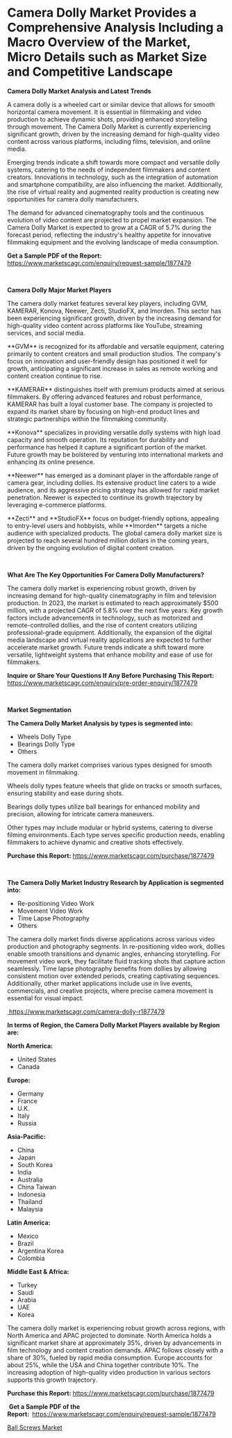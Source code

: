 <p><h1>Camera Dolly Market Provides a Comprehensive Analysis Including a Macro Overview of the Market, Micro Details such as Market Size and Competitive Landscape</h1></p><p><strong>Camera Dolly Market Analysis and Latest Trends</strong></p>
<p><p>A camera dolly is a wheeled cart or similar device that allows for smooth horizontal camera movement. It is essential in filmmaking and video production to achieve dynamic shots, providing enhanced storytelling through movement. The Camera Dolly Market is currently experiencing significant growth, driven by the increasing demand for high-quality video content across various platforms, including films, television, and online media.</p><p>Emerging trends indicate a shift towards more compact and versatile dolly systems, catering to the needs of independent filmmakers and content creators. Innovations in technology, such as the integration of automation and smartphone compatibility, are also influencing the market. Additionally, the rise of virtual reality and augmented reality production is creating new opportunities for camera dolly manufacturers. </p><p>The demand for advanced cinematography tools and the continuous evolution of video content are projected to propel market expansion. The Camera Dolly Market is expected to grow at a CAGR of 5.7% during the forecast period, reflecting the industry's healthy appetite for innovative filmmaking equipment and the evolving landscape of media consumption.</p></p>
<p><strong>Get a Sample PDF of the Report:&nbsp;</strong> <a href="https://www.marketscagr.com/enquiry/request-sample/1877479?utm_campaign=3533&utm_medium=2&utm_source=Github&utm_content=ia&utm_term=10042025&utm_id=camera-dolly">https://www.marketscagr.com/enquiry/request-sample/1877479</a></p>
<p>&nbsp;</p>
<p><strong>Camera Dolly Major Market Players</strong></p>
<p><p>The camera dolly market features several key players, including GVM, KAMERAR, Konova, Neewer, Zecti, StudioFX, and Imorden. This sector has been experiencing significant growth, driven by the increasing demand for high-quality video content across platforms like YouTube, streaming services, and social media.</p><p>**GVM** is recognized for its affordable and versatile equipment, catering primarily to content creators and small production studios. The company's focus on innovation and user-friendly design has positioned it well for growth, anticipating a significant increase in sales as remote working and content creation continue to rise.</p><p>**KAMERAR** distinguishes itself with premium products aimed at serious filmmakers. By offering advanced features and robust performance, KAMERAR has built a loyal customer base. The company is projected to expand its market share by focusing on high-end product lines and strategic partnerships within the filmmaking community.</p><p>**Konova** specializes in providing versatile dolly systems with high load capacity and smooth operation. Its reputation for durability and performance has helped it capture a significant portion of the market. Future growth may be bolstered by venturing into international markets and enhancing its online presence.</p><p>**Neewer** has emerged as a dominant player in the affordable range of camera gear, including dollies. Its extensive product line caters to a wide audience, and its aggressive pricing strategy has allowed for rapid market penetration. Neewer is expected to continue its growth trajectory by leveraging e-commerce platforms.</p><p>**Zecti** and **StudioFX** focus on budget-friendly options, appealing to entry-level users and hobbyists, while **Imorden** targets a niche audience with specialized products. The global camera dolly market size is projected to reach several hundred million dollars in the coming years, driven by the ongoing evolution of digital content creation.</p></p>
<p>&nbsp;</p>
<p><strong>What Are The Key Opportunities For Camera Dolly Manufacturers?</strong></p>
<p><p>The camera dolly market is experiencing robust growth, driven by increasing demand for high-quality cinematography in film and television production. In 2023, the market is estimated to reach approximately $500 million, with a projected CAGR of 5.8% over the next five years. Key growth factors include advancements in technology, such as motorized and remote-controlled dollies, and the rise of content creators utilizing professional-grade equipment. Additionally, the expansion of the digital media landscape and virtual reality applications are expected to further accelerate market growth. Future trends indicate a shift toward more versatile, lightweight systems that enhance mobility and ease of use for filmmakers.</p></p>
<p><strong>Inquire or Share Your Questions If Any Before Purchasing This Report:</strong> <a href="https://www.marketscagr.com/enquiry/pre-order-enquiry/1877479?utm_campaign=3533&utm_medium=2&utm_source=Github&utm_content=ia&utm_term=10042025&utm_id=camera-dolly">https://www.marketscagr.com/enquiry/pre-order-enquiry/1877479</a></p>
<p>&nbsp;</p>
<p><strong>Market Segmentation</strong></p>
<p><strong>The Camera Dolly Market Analysis by types is segmented into:</strong></p>
<p><ul><li>Wheels Dolly Type</li><li>Bearings Dolly Type</li><li>Others</li></ul></p>
<p><p>The camera dolly market comprises various types designed for smooth movement in filmmaking. </p><p>Wheels dolly types feature wheels that glide on tracks or smooth surfaces, ensuring stability and ease during shots. </p><p>Bearings dolly types utilize ball bearings for enhanced mobility and precision, allowing for intricate camera maneuvers. </p><p>Other types may include modular or hybrid systems, catering to diverse filming environments. Each type serves specific production needs, enabling filmmakers to achieve dynamic and creative shots effectively.</p></p>
<p><strong>Purchase this Report:&nbsp;</strong><a href="https://www.marketscagr.com/purchase/1877479?utm_campaign=3533&utm_medium=2&utm_source=Github&utm_content=ia&utm_term=10042025&utm_id=camera-dolly">https://www.marketscagr.com/purchase/1877479</a></p>
<p>&nbsp;</p>
<p><strong>The Camera Dolly Market Industry Research by Application is segmented into:</strong></p>
<p><ul><li>Re-positioning Video Work</li><li>Movement Video Work</li><li>Time Lapse Photography</li><li>Others</li></ul></p>
<p><p>The camera dolly market finds diverse applications across various video production and photography segments. In re-positioning video work, dollies enable smooth transitions and dynamic angles, enhancing storytelling. For movement video work, they facilitate fluid tracking shots that capture action seamlessly. Time lapse photography benefits from dollies by allowing consistent motion over extended periods, creating captivating sequences. Additionally, other market applications include use in live events, commercials, and creative projects, where precise camera movement is essential for visual impact.</p></p>
<p><a href="https://www.marketscagr.com/camera-dolly-r1877479?utm_campaign=3533&utm_medium=2&utm_source=Github&utm_content=ia&utm_term=10042025&utm_id=camera-dolly">&nbsp;https://www.marketscagr.com/camera-dolly-r1877479</a></p>
<p><strong>In terms of Region, the Camera Dolly Market Players available by Region are:</strong></p>
<p>
    <p> <strong> North America: </strong>
        <ul>
            <li>United States</li>
            <li>Canada</li>
        </ul>
        </p> 
    <p> <strong> Europe: </strong>
        <ul>
            <li>Germany</li>
            <li>France</li>
            <li>U.K.</li>
            <li>Italy</li>
            <li>Russia</li>
        </ul>
        </p> 
    <p> <strong> Asia-Pacific: </strong>
        <ul>
            <li>China</li>
            <li>Japan</li>
            <li>South Korea</li>
            <li>India</li>
            <li>Australia</li>
            <li>China Taiwan</li>
            <li>Indonesia</li>
            <li>Thailand</li>
            <li>Malaysia</li>
        </ul>
        </p> 
    <p> <strong> Latin America: </strong>
        <ul>
            <li>Mexico</li>
            <li>Brazil</li>
            <li>Argentina Korea</li>
            <li>Colombia</li>
        </ul>
        </p> 
    <p> <strong> Middle East & Africa: </strong>
        <ul>
            <li>Turkey</li>
            <li>Saudi</li>
            <li>Arabia</li>
            <li>UAE</li>
            <li>Korea</li>
        </ul>
    </p>
    </p>
<p><p>The camera dolly market is experiencing robust growth across regions, with North America and APAC projected to dominate. North America holds a significant market share at approximately 35%, driven by advancements in film technology and content creation demands. APAC follows closely with a share of 30%, fueled by rapid media consumption. Europe accounts for about 25%, while the USA and China together contribute 10%. The increasing adoption of high-quality video production in various sectors supports this growth trajectory.</p></p>
<p><strong>Purchase this Report: </strong><a href="https://www.marketscagr.com/purchase/1877479?utm_campaign=3533&utm_medium=2&utm_source=Github&utm_content=ia&utm_term=10042025&utm_id=camera-dolly">https://www.marketscagr.com/purchase/1877479</a></p>
<p>&nbsp;<strong>Get a Sample PDF of the Report:&nbsp;&nbsp;</strong><a href="https://www.marketscagr.com/enquiry/request-sample/1877479?utm_campaign=3533&utm_medium=2&utm_source=Github&utm_content=ia&utm_term=10042025&utm_id=camera-dolly">https://www.marketscagr.com/enquiry/request-sample/1877479</a></p>
<p><strong></strong></p>
<p><p><a href="https://github.com/pupekironim/Market-Research-Report-List-1/blob/main/ball-screws-market.md?utm_campaign=3533&utm_medium=2&utm_source=Github&utm_content=ia&utm_term=10042025&utm_id=camera-dolly">Ball Screws Market</a></p></p>